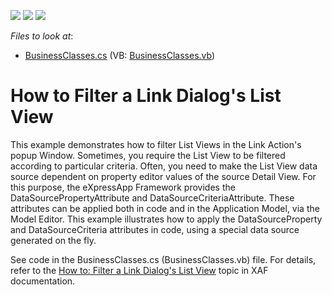 <!-- default badges list -->
![](https://img.shields.io/endpoint?url=https://codecentral.devexpress.com/api/v1/VersionRange/128590337/11.2.5%2B)
[![](https://img.shields.io/badge/Open_in_DevExpress_Support_Center-FF7200?style=flat-square&logo=DevExpress&logoColor=white)](https://supportcenter.devexpress.com/ticket/details/E235)
[![](https://img.shields.io/badge/📖_How_to_use_DevExpress_Examples-e9f6fc?style=flat-square)](https://docs.devexpress.com/GeneralInformation/403183)
<!-- default badges end -->
<!-- default file list -->
*Files to look at*:

* [BusinessClasses.cs](./CS/HowToFilterListViewInLinkDialog.Module/BusinessClasses.cs) (VB: [BusinessClasses.vb](./VB/HowToFilterListViewInLinkDialog.Module/BusinessClasses.vb))
<!-- default file list end -->
# How to Filter a Link Dialog's List View


<p>This example demonstrates how to filter List Views in the Link Action's popup Window. Sometimes, you require the List View to be filtered according to particular criteria. Often, you need to make the List View data source dependent on property editor values of the source Detail View. For this purpose, the eXpressApp Framework provides the DataSourcePropertyAttribute and DataSourceCriteriaAttribute. These attributes can be applied both in code and in the Application Model, via the Model Editor. This example illustrates how to apply the DataSourceProperty and DataSourceCriteria attributes in code, using a special data source generated on the fly.</p><p>See code in the BusinessClasses.cs (BusinessClasses.vb) file. For details, refer to the <a href="http://documentation.devexpress.com/#Xaf/CustomDocument2924">How to: Filter a Link Dialog's List View</a> topic in XAF documentation.</p>

<br/>


